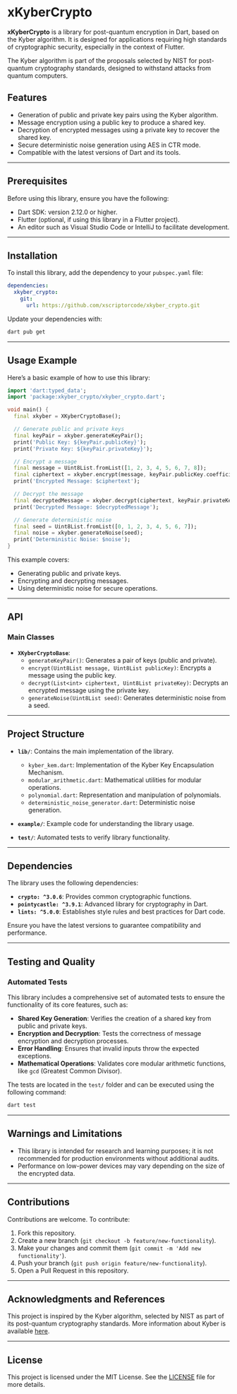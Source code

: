 # xKyberCrypto

**xKyberCrypto** is a library for post-quantum encryption in Dart, based on the Kyber algorithm. It is designed for applications requiring high standards of cryptographic security, especially in the context of Flutter.

The Kyber algorithm is part of the proposals selected by NIST for post-quantum cryptography standards, designed to withstand attacks from quantum computers.

## Features

- Generation of public and private key pairs using the Kyber algorithm.
- Message encryption using a public key to produce a shared key.
- Decryption of encrypted messages using a private key to recover the shared key.
- Secure deterministic noise generation using AES in CTR mode.
- Compatible with the latest versions of Dart and its tools.

---

## Prerequisites

Before using this library, ensure you have the following:
- Dart SDK: version 2.12.0 or higher.
- Flutter (optional, if using this library in a Flutter project).
- An editor such as Visual Studio Code or IntelliJ to facilitate development.

---

## Installation

To install this library, add the dependency to your `pubspec.yaml` file:

```yaml
dependencies:
  xkyber_crypto:
    git:
      url: https://github.com/xscriptorcode/xkyber_crypto.git
```

Update your dependencies with:

```bash
dart pub get
```

---

## Usage Example

Here’s a basic example of how to use this library:

```dart
import 'dart:typed_data';
import 'package:xkyber_crypto/xkyber_crypto.dart';

void main() {
  final xkyber = XKyberCryptoBase();

  // Generate public and private keys
  final keyPair = xkyber.generateKeyPair();
  print('Public Key: ${keyPair.publicKey}');
  print('Private Key: ${keyPair.privateKey}');

  // Encrypt a message
  final message = Uint8List.fromList([1, 2, 3, 4, 5, 6, 7, 8]);
  final ciphertext = xkyber.encrypt(message, keyPair.publicKey.coefficients);
  print('Encrypted Message: $ciphertext');

  // Decrypt the message
  final decryptedMessage = xkyber.decrypt(ciphertext, keyPair.privateKey.coefficients);
  print('Decrypted Message: $decryptedMessage');

  // Generate deterministic noise
  final seed = Uint8List.fromList([0, 1, 2, 3, 4, 5, 6, 7]);
  final noise = xkyber.generateNoise(seed);
  print('Deterministic Noise: $noise');
}
```

This example covers:

- Generating public and private keys.
- Encrypting and decrypting messages.
- Using deterministic noise for secure operations.

---

## API

### Main Classes

- **`XKyberCryptoBase`**:
  - `generateKeyPair()`: Generates a pair of keys (public and private).
  - `encrypt(Uint8List message, Uint8List publicKey)`: Encrypts a message using the public key.
  - `decrypt(List<int> ciphertext, Uint8List privateKey)`: Decrypts an encrypted message using the private key.
  - `generateNoise(Uint8List seed)`: Generates deterministic noise from a seed.

---

## Project Structure

- **`lib/`**:
  Contains the main implementation of the library.
  - `kyber_kem.dart`: Implementation of the Kyber Key Encapsulation Mechanism.
  - `modular_arithmetic.dart`: Mathematical utilities for modular operations.
  - `polynomial.dart`: Representation and manipulation of polynomials.
  - `deterministic_noise_generator.dart`: Deterministic noise generation.

- **`example/`**:
  Example code for understanding the library usage.

- **`test/`**:
  Automated tests to verify library functionality.

---

## Dependencies

The library uses the following dependencies:

- **`crypto: ^3.0.6`**: Provides common cryptographic functions.
- **`pointycastle: ^3.9.1`**: Advanced library for cryptography in Dart.
- **`lints: ^5.0.0`**: Establishes style rules and best practices for Dart code.

Ensure you have the latest versions to guarantee compatibility and performance.

---

## Testing and Quality

### Automated Tests

This library includes a comprehensive set of automated tests to ensure the functionality of its core features, such as:

- **Shared Key Generation**: Verifies the creation of a shared key from public and private keys.
- **Encryption and Decryption**: Tests the correctness of message encryption and decryption processes.
- **Error Handling**: Ensures that invalid inputs throw the expected exceptions.
- **Mathematical Operations**: Validates core modular arithmetic functions, like `gcd` (Greatest Common Divisor).

The tests are located in the `test/` folder and can be executed using the following command:

```bash
dart test
```

---

## Warnings and Limitations

- This library is intended for research and learning purposes; it is not recommended for production environments without additional audits.
- Performance on low-power devices may vary depending on the size of the encrypted data.

---

## Contributions

Contributions are welcome. To contribute:

1. Fork this repository.
2. Create a new branch (`git checkout -b feature/new-functionality`).
3. Make your changes and commit them (`git commit -m 'Add new functionality'`).
4. Push your branch (`git push origin feature/new-functionality`).
5. Open a Pull Request in this repository.

---

## Acknowledgments and References

This project is inspired by the Kyber algorithm, selected by NIST as part of its post-quantum cryptography standards. More information about Kyber is available [here](https://pq-crystals.org/kyber/).

---

## License

This project is licensed under the MIT License. See the [LICENSE](LICENSE) file for more details.
